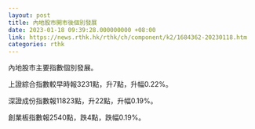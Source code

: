 ```yaml
---
layout: post
title: 內地股市開市後個別發展
date: 2023-01-18 09:39:28.000000000 +08:00
link: https://news.rthk.hk/rthk/ch/component/k2/1684362-20230118.htm
categories: rthk
---
```


內地股市主要指數個別發展。

上證綜合指數較早時報3231點，升7點，升幅0.22%。

深證成份指數報11823點，升22點，升幅0.19%。

創業板指數報2540點，跌4點，跌幅0.19%。

